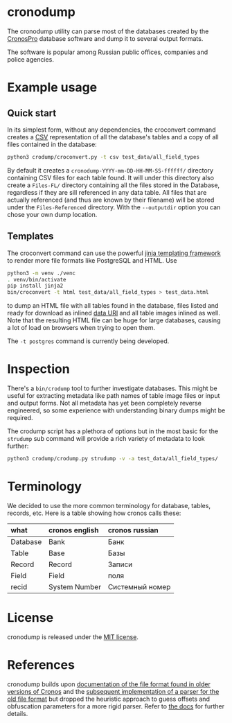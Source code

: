 # cronodump

The cronodump utility can parse most of the databases created by the [CronosPro](https://www.cronos.ru/) database software
and dump it to several output formats.

The software is popular among Russian public offices, companies and police agencies.

# Example usage

## Quick start

In its simplest form, without any dependencies, the croconvert command creates a [CSV](https://en.wikipedia.org/wiki/Comma-separated_values) representation of all the database's tables and a copy of all files contained in the database:

```bash
python3 crodump/croconvert.py -t csv test_data/all_field_types
```

By default it creates a `cronodump-YYYY-mm-DD-HH-MM-SS-ffffff/` directory containing CSV files for each table found. It will under this directory also create a `Files-FL/` directory containing all the files stored in the Database, regardless if they are sill referenced in any data table. All files that are actually referenced (and thus are known by their filename) will be stored under the `Files-Referenced` directory. With the `--outputdir` option you can chose your own dump location.

## Templates

The croconvert command can use the powerful [jinja templating framework](https://jinja.palletsprojects.com/en/3.0.x/) to render more file formats like PostgreSQL and HTML. Use

```bash
python3 -m venv ./venc
. venv/bin/activate
pip install jinja2
bin/croconvert -t html test_data/all_field_types > test_data.html
```

to dump an HTML file with all tables found in the database, files listed and ready for download as inlined [data URI](https://en.wikipedia.org/wiki/Data_URI_scheme) and all table images inlined as well. Note that the resulting HTML file can be huge for large databases, causing a lot of load on browsers when trying to open them.


The `-t postgres` command is currently being developed.

# Inspection

There's a `bin/crodump` tool to further investigate databases. This might be useful for extracting metadata like path names of table image files or input and output forms. Not all metadata has yet been completely reverse engineered, so some experience with understanding binary dumps might be required.

The crodump script has a plethora of options but in the most basic for the `strudump` sub command will provide a rich variety of metadata to look further:

```bash
python3 crodump/crodump.py strudump -v -a test_data/all_field_types/
```

# Terminology

We decided to use the more common terminology for database, tables, records, etc.
Here is a table showing how cronos calls these:

| what | cronos english | cronos russian
|:------ |:------ |:------ 
| Database  |  Bank   | Банк 
| Table     |  Base   | Базы
| Record    |  Record | Записи
| Field     |  Field  | поля
| recid     |  System Number | Системный номер

# License

cronodump is released under the [MIT license](LICENSE).

# References

cronodump builds upon [documentation of the file format found in older versions of Cronos](http://sergsv.narod.ru/cronos.htm) and
the [subsequent implementation of a parser for the old file format](https://github.com/occrp/cronosparser) but dropped the heuristic
approach to guess offsets and obfuscation parameters for a more rigid parser. Refer to [the docs](docs/cronos-research.md) for further
details.
